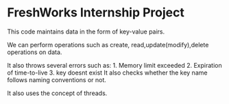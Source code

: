 # FreshWorks Internship Project

This code maintains data in the form of key-value pairs. 

We can perform operations such as create, read,update(modify),delete operations on data.

It also throws several errors such as:
					1. Memory limit exceeded
					2. Expiration of time-to-live
					3. key doesnt exist
It also checks whether the key name follows naming conventions or not.

It also uses the concept of threads.

